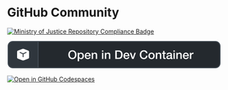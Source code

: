 # GitHub Community

[![Ministry of Justice Repository Compliance Badge](https://github-community.service.justice.gov.uk/repository-standards/api/github-community/badge)](https://github-community.service.justice.gov.uk/repository-standards/github-community/compliance-report)

[![Open in Dev Container](https://raw.githubusercontent.com/ministryofjustice/.devcontainer/refs/heads/main/contrib/badge.svg)](https://vscode.dev/redirect?url=vscode://ms-vscode-remote.remote-containers/cloneInVolume?url=https://github.com/ministryofjustice/github-community)

[![Open in GitHub Codespaces](https://github.com/codespaces/badge.svg)](https://codespaces.new/ministryofjustice/github-community)
